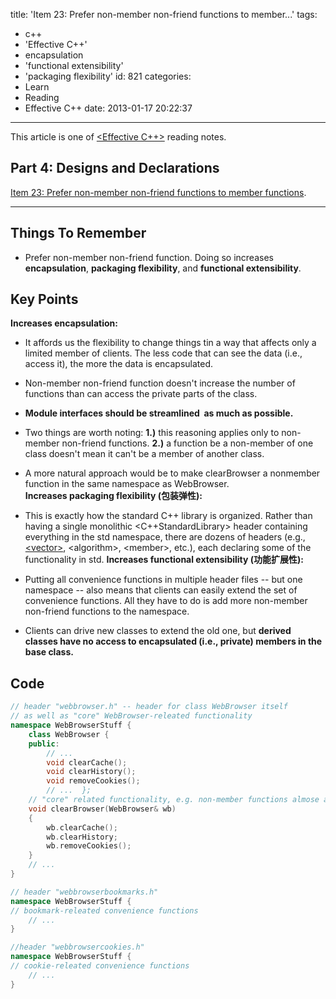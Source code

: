 title: 'Item 23: Prefer non-member non-friend functions to member...'
tags:
  - c++
  - 'Effective C++'
  - encapsulation
  - 'functional extensibility'
  - 'packaging flexibility'
id: 821
categories:
  - Learn
  - Reading
  - Effective C++
date: 2013-01-17 20:22:37
---

This article is one of [&lt;Effective C++&gt;](http://www.yekezhong.com/844 "《Effective C++》阅读笔记 (系列)") reading notes.

## Part 4: Designs and Declarations

[Item 23: Prefer non-member non-friend functions to member functions](http://www.yekezhong.com/821 "Item 23: Prefer non-member non-friend functions to member functions").

* * *

## Things To Remember

*   Prefer non-member non-friend function. Doing so increases **encapsulation**, **packaging flexibility**, and **functional extensibility**.

## Key Points

**Increases encapsulation:**

*   It affords us the flexibility to change things tin a way that affects only a limited member of clients. The less code that can see the data (i.e., access it), the more the data is encapsulated.
*   Non-member non-friend function doesn't increase the number of functions than can access the private parts of the class.
*   **Module interfaces should be streamlined  as much as possible.**
*   Two things are worth noting: **1.)** this reasoning applies only to non-member non-friend functions. **2.)** a function be a non-member of one class doesn't mean it can't be a member of another class.
*   A more natural approach would be to make clearBrowser a nonmember function in the same namespace as WebBrowser.
**Increases packaging flexibility (包装弹性):**

*   This is exactly how the standard C++ library is organized. Rather than having a single monolithic &lt;C++StandardLibrary&gt; header containing everything in the std namespace, there are dozens of headers (e.g., [&lt;vector&gt;](http://www.yekezhong.com/574 "用allocator实现的标准库vector类模版"), &lt;algorithm&gt;, &lt;member&gt;, etc.), each declaring some of the functionality in std.
**Increases functional extensibility (功能扩展性):**

*   Putting all convenience functions in multiple header files -- but one namespace -- also means that clients can easily extend the set of convenience functions. All they have to do is add more non-member non-friend functions to the namespace.
*   Clients can drive new classes to extend the old one, but **derived classes have no access to encapsulated (i.e., private) members in the base class.**

## Code

``` c++
// header "webbrowser.h" -- header for class WebBrowser itself 
// as well as "core" WebBrowser-releated functionality 
namespace WebBrowserStuff {
 	class WebBrowser {
 	public:
 		// ...
 		void clearCache();
 		void clearHistory();
 		void removeCookies();
 		// ... 	};
 	// "core" related functionality, e.g. non-member functions almose all clients need
 	void clearBrowser(WebBrowser& wb)
 	{ 
		wb.clearCache();
 		wb.clearHistory;
 		wb.removeCookies();
 	}
 	// ... 
} 

// header "webbrowserbookmarks.h" 
namespace WebBrowserStuff {
// bookmark-releated convenience functions
	// ... 
} 

//header "webbrowsercookies.h" 
namespace WebBrowserStuff {
// cookie-releated convenience functions
 	// ...
}
```

